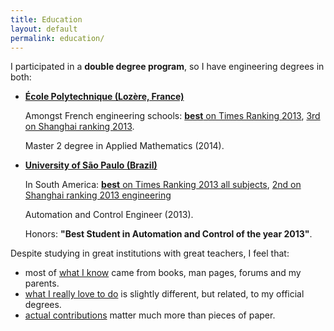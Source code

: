 ```yaml
---
title: Education
layout: default
permalink: education/
---
```


I participated in a **double degree program**, so I have engineering degrees in both:

- [**École Polytechnique (Lozère, France)**](http://www.shanghairanking.com/World-University-Rankings/Ecole-Polytechnique.html)

    Amongst French engineering schools: [**best** on Times Ranking 2013](http://www.timeshighereducation.co.uk/world-university-rankings/2013-14/subject-ranking/subject/engineering-and-IT), [3rd on Shanghai ranking 2013](http://www.shanghairanking.com/FieldENG2013.html).

    Master 2 degree in Applied Mathematics (2014).

- [**University of São Paulo (Brazil)**](http://www.shanghairanking.com/World-University-Rankings/University-of-Sao-Paulo.html)

    In South America: [**best** on Times Ranking 2013 all subjects](http://www.timeshighereducation.co.uk/world-university-rankings/2013-14/world-ranking/region/south-america), [2nd on Shanghai ranking 2013 engineering](http://www.shanghairanking.com/FieldENG2013.html)

    Automation and Control Engineer (2013).

    Honors: **"Best Student in Automation and Control of the year 2013"**.

Despite studying in great institutions with great teachers, I feel that:

- most of [what I know](/self-evaluation) came from books, man pages, forums and my parents.
- [what I really love to do](/interests) is slightly different, but related, to my official degrees.
- [actual contributions](/contrib) matter much more than pieces of paper.
